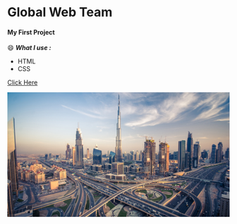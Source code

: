 # Global Web Team 
#### My First Project 
:smile:
***What I use :*** 
- HTML 
- CSS

[Click Here](https://ranamaj.github.io/webteam/)

![](images/Dubai-Sky-Pods-Feature.jpg)

